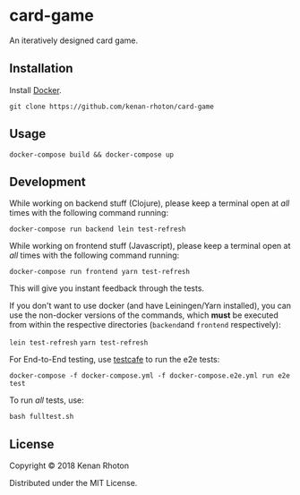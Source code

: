 # card-game

An iteratively designed card game.

## Installation

Install [Docker](https://store.docker.com/search?type=edition&offering=community).

`git clone https://github.com/kenan-rhoton/card-game`

## Usage

`docker-compose build && docker-compose up`

## Development

While working on backend stuff (Clojure), please keep a terminal open at *all* times with the following command running:

`docker-compose run backend lein test-refresh`

While working on frontend stuff (Javascript), please keep a terminal open at *all* times with the following command running:

`docker-compose run frontend yarn test-refresh`

This will give you instant feedback through the tests.

If you don't want to use docker (and have Leiningen/Yarn installed), you can use the non-docker versions of the commands, which **must** be executed from within the respective directories (`backend`and `frontend` respectively):

`lein test-refresh`
`yarn test-refresh`

For End-to-End testing, use [testcafe](http://devexpress.github.io/testcafe/documentation/test-api/) to run the e2e tests:

`docker-compose -f docker-compose.yml -f docker-compose.e2e.yml run e2e test`

To run *all* tests, use: 

`bash fulltest.sh`

## License

Copyright © 2018 Kenan Rhoton

Distributed under the MIT License.
